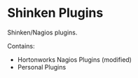 # Shinken Plugins

Shinken/Nagios plugins.

Contains:
*   Hortonworks Nagios Plugins (modified)
*   Personal Plugins

